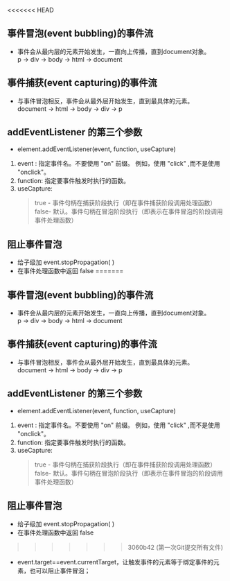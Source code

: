 <<<<<<< HEAD
## 事件冒泡(event bubbling)的事件流

- 事件会从最内层的元素开始发生，一直向上传播，直到document对象。  
    p -> div -> body -> html -> document

## 事件捕获(event capturing)的事件流

- 与事件冒泡相反，事件会从最外层开始发生，直到最具体的元素。  
    document -> html -> body -> div -> p

## addEventListener 的第三个参数

-  element.addEventListener(event, function, useCapture)

1. event : 指定事件名。不要使用 "on" 前缀。 例如，使用 "click" ,而不是使用 "onclick"。
2. function: 指定要事件触发时执行的函数。
3. useCapture: 
    > true - 事件句柄在捕获阶段执行（即在事件捕获阶段调用处理函数）
    > false- 默认。事件句柄在冒泡阶段执行（即表示在事件冒泡的阶段调用事件处理函数）




## 阻止事件冒泡

- 给子级加 event.stopPropagation( )
- 在事件处理函数中返回 false
=======
## 事件冒泡(event bubbling)的事件流

- 事件会从最内层的元素开始发生，一直向上传播，直到document对象。  
    p -> div -> body -> html -> document

## 事件捕获(event capturing)的事件流

- 与事件冒泡相反，事件会从最外层开始发生，直到最具体的元素。  
    document -> html -> body -> div -> p

## addEventListener 的第三个参数

-  element.addEventListener(event, function, useCapture)

1. event : 指定事件名。不要使用 "on" 前缀。 例如，使用 "click" ,而不是使用 "onclick"。
2. function: 指定要事件触发时执行的函数。
3. useCapture: 
    > true - 事件句柄在捕获阶段执行（即在事件捕获阶段调用处理函数）
    > false- 默认。事件句柄在冒泡阶段执行（即表示在事件冒泡的阶段调用事件处理函数）




## 阻止事件冒泡

- 给子级加 event.stopPropagation( )
- 在事件处理函数中返回 false
>>>>>>> 3060b42 (第一次Git提交所有文件)
- event.target==event.currentTarget，让触发事件的元素等于绑定事件的元素，也可以阻止事件冒泡；